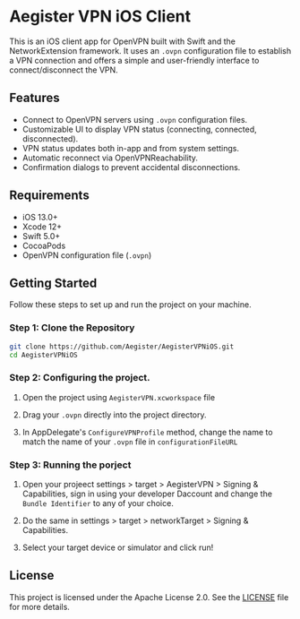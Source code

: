 # Aegister VPN iOS Client

This is an iOS client app for OpenVPN built with Swift and the NetworkExtension framework. It uses an `.ovpn` configuration file to establish a VPN connection and offers a simple and user-friendly interface to connect/disconnect the VPN.

## Features

- Connect to OpenVPN servers using `.ovpn` configuration files.
- Customizable UI to display VPN status (connecting, connected, disconnected).
- VPN status updates both in-app and from system settings.
- Automatic reconnect via OpenVPNReachability.
- Confirmation dialogs to prevent accidental disconnections.

## Requirements

- iOS 13.0+
- Xcode 12+
- Swift 5.0+
- CocoaPods
- OpenVPN configuration file (`.ovpn`)

## Getting Started

Follow these steps to set up and run the project on your machine.

### Step 1: Clone the Repository

```bash
git clone https://github.com/Aegister/AegisterVPNiOS.git
cd AegisterVPNiOS
```

### Step 2: Configuring the project. 

1. Open the project using `AegisterVPN.xcworkspace` file
   
2. Drag your `.ovpn` directly into the project directory.

3. In AppDelegate's `ConfigureVPNProfile` method, change the name to match the name of your `.ovpn` file in  `configurationFileURL`


### Step 3: Running the porject

1. Open your projeect settings > target > AegisterVPN > Signing & Capabilities, sign in using your developer Daccount and change the `Bundle Identifier` to any of your choice. 

2. Do the same in settings > target > networkTarget > Signing & Capabilities.
   
3. Select your target device or simulator and click run!


## License

This project is licensed under the Apache License 2.0. See the [LICENSE](./LICENSE) file for more details.
